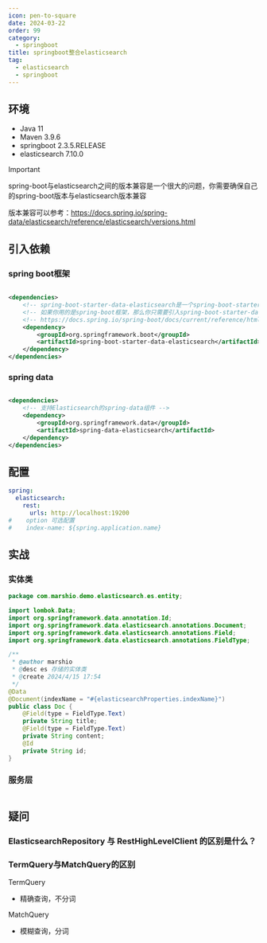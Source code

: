 ```yaml
---
icon: pen-to-square
date: 2024-03-22
order: 99
category:
  - springboot
title: springboot整合elasticsearch
tag:
  - elasticsearch
  - springboot
---
```


## 环境

- Java 11
- Maven 3.9.6
- springboot 2.3.5.RELEASE
- elasticsearch 7.10.0

> [!IMPORTANT]
>
> spring-boot与elasticsearch之间的版本兼容是一个很大的问题，你需要确保自己的spring-boot版本与elasticsearch版本兼容
>
> 版本兼容可以参考：https://docs.spring.io/spring-data/elasticsearch/reference/elasticsearch/versions.html

## 引入依赖

### spring boot框架

```xml

<dependencies>
    <!-- spring-boot-starter-data-elasticsearch是一个spring-boot-starter，代表他是一个支持自动装配的依赖，不需要手动配置 -->
    <!-- 如果你用的是spring-boot框架，那么你只需要引入spring-boot-starter-data-elasticsearch依赖即可，他已经包含了spring-data-elasticsearch依赖 -->
    <!-- https://docs.spring.io/spring-boot/docs/current/reference/html/data.html#data.nosql.elasticsearch -->
    <dependency>
        <groupId>org.springframework.boot</groupId>
        <artifactId>spring-boot-starter-data-elasticsearch</artifactId>
    </dependency>
</dependencies>
```

### spring data

```xml

<dependencies>
    <!-- 支持Elasticsearch的spring-data组件 -->
    <dependency>
        <groupId>org.springframework.data</groupId>
        <artifactId>spring-data-elasticsearch</artifactId>
    </dependency>
</dependencies>
```

## 配置

```yaml
spring:
  elasticsearch:
    rest:
      urls: http://localhost:19200
#    option 可选配置
#    index-name: ${spring.application.name}
```

## 实战

### 实体类

```java
package com.marshio.demo.elasticsearch.es.entity;

import lombok.Data;
import org.springframework.data.annotation.Id;
import org.springframework.data.elasticsearch.annotations.Document;
import org.springframework.data.elasticsearch.annotations.Field;
import org.springframework.data.elasticsearch.annotations.FieldType;

/**
 * @author marshio
 * @desc es 存储的实体类
 * @create 2024/4/15 17:54
 */
@Data
@Document(indexName = "#{elasticsearchProperties.indexName}")
public class Doc {
    @Field(type = FieldType.Text)
    private String title;
    @Field(type = FieldType.Text)
    private String content;
    @Id
    private String id;
}
```

### 服务层

```java

```

## 疑问

### ElasticsearchRepository 与 RestHighLevelClient 的区别是什么？

### TermQuery与MatchQuery的区别

TermQuery

- 精确查询，不分词

MatchQuery

- 模糊查询，分词